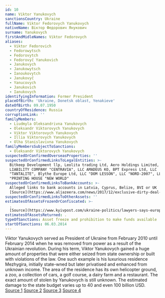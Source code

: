 ```yaml
---
id: 10
name: Viktor Yanukovych
sanctionsCountry: Ukraine
fullName: Viktor Fedorovych Yanukovych
nativeName: Вiктор Федорович Янукович
surname: Yanukovych
firstAndMidleNames: Viktor Fedorovych
aliases:
  - Viktor Fedorovich
  - Fedorowytsch
  - Fedorovytch
  - Fedorovyč Yanukovich
  - Janukovych
  - Janukowytsch
  - Ianoukovytch
  - Janukovyč
  - Yanucovych
  - Janukovich
  - Ianukovych
identifyingInformation: Former President
placeOfBirth: 'Ukraine, Donetsk oblast, Yenakieve'
dateOfBirth: 09.07.1950
countryOfResidence: Russia
corruptionLink: ''
familyMembers:
  - Liudmyla Oleksandrivna Yanukovych
  - Oleksandr Viktorovych Yanukovych
  - Viktor Viktorovych Yanukovych
  - Illia Viktorovych Yanukovych
  - Olha Stanislavivna Yanukovych
familyMembersSubjectToSanctions:
  - Oleksandr Viktorovych Yanukovych
suspectedOrConfirmedOverseasProperties: ''
suspectedOrConfirmedLinksToLegalEntities: >-
  Bitkeep Development llp, Leolita trading Ltd, Aero Holdings Limited, LIMITED
  LIABILITY COMPANY "CENTRAVIA", LLC AMADEUS KO, BPT Express Ltd, LLC
  "TANTALITE", Blythe Europe Ltd, LLC "DOM LESSON", LLC "NORD-2007", LLC
  "PRINTING HOUSE "NEW WORLD"
suspectedOrConfirmedLinksToBankAccounts: >-
  Alleged links to bank accounts in Latvia, Cyprus, Belize, BVI or UK
  [Source](https://www.aljazeera.com/news/2017/12/exclusive-dirty-deal-traced-ukrainian-tycoons-171217131747631.html)
suspectedOrConfirmedLinksToOtherAssets: ''
estimatesOfAssetsFrozenOrConfiscated: >-
  .
  [Source](https://www.kyivpost.com/ukraine-politics/lawyers-says-european-commission-reveals-no-yanukovych-assets-frozen-eu-sanctions.html)
estimatesOfAssetsReturned: .
typeOfSanctions: Asset freeze and prohibition to make funds available
startOfSanctions: 06.03.2014
---
```

Viktor Yanukovych served as President of Ukraine from February 2010 until 
February 2014 when he was removed from power as a result of the Ukrainian 
revolution. During his term, Viktor Yanukovych gained a huge amount of 
properties that were either seized from state ownership or built with violations 
of the law. One such example is his luxurious residence Mezhygira, initially 
state-wned but later privatised and enhanced from unknown income. The area of 
the residence has its own helicopter ground, a zoo, a collection of cars, a golf 
course, a dairy farm and a restaurant. The exact amount of stolen by Yanukovych 
is still unknown. The estimated damage to the state budget varies up to 40 and 
even 100 billion USD. [Source 1](https://pep.org.ua/uk/person/747#dossier) 
[Source 
2](https://www.opendemocracy.net/od-russia/serhij-leschenko/yanukovych-luxury-residence-and-money-trail-that-leads-to-london) 
[Source 
3](https://uncaccoalition.org/files/Asset-Recovery-Ukraine-Full-Report.pdf) 
[Source 
4](https://www.reuters.com/article/us-ukraine-crisis-yanukovich/toppled-mafia-president-cost-ukraine-up-to-100-billion-prosecutor-says-idUSBREA3T0K820140430)
